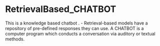 # RetrievalBased_CHATBOT
This is a knowledge based chatbot . - Retrieval-based models have a repository of pre-defined responses they can use.  A CHATBOT is a computer program which conducts a conversation via auditory or textual methods. 
